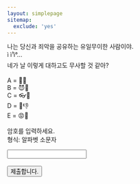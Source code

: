 ```yaml
---
layout: simplepage
sitemap:
  exclude: 'yes'
---
```


<script>
  function jsMove(){
    var baselink = "https://seil0224.github.io/labyrinth/un2"
    var pc = document.getElementById('passcode').value;
    alert("접속을 시도합니다. 404에러는 유효하지 않은 비밀번호를 의미합니다.");
    window.open(baselink.concat(pc));
  }
</script>


<p>
나는 당신과 죄악을 공유하는 유일무이한 사람이야.<br>
<span class="menu">ì ì¹ì°...</span><br>
네가 날 이렇게 대하고도 무사할 것 같아?<br>
<br>
A = 💉🤫<br>
B = 😈🎥<br>
C = 👓🤝<br>
D = 🎤👎<br>
E = 😡📃<br>
<br>
암호를 입력하세요. <br>
형식: 알파벳 소문자 <br>
  <form autocomplete='off' onsubmit = "jsMove();">
      <input id = 'passcode' type='text' required><br><br>
      <input type = 'submit' value = '제출합니다.'>
    </form>
</p>

